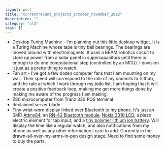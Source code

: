 ```yaml
---
layout: post
title: "currentrecent_projects_october_november_2012"
description: ""
category: "old"
tags: []
---
```


* Desktop Turing Machine - I'm planning out this little desktop widget. It is a Turing Machine whose tape is tiny ball bearings. The bearings are moved around with electromagnets. It uses a BEAM robotics circuit to store up power from a solar panel in supercapacitors until there is enough to do one computational step (controlled by an MCU). I envision it just as a pretty thing to watch.
* Fan art - I've got a few dozen computer fans that I am mounting on my wall. Their speed will correspond to the rate of my commits to Github, and the rate at which I work through my todo list. I am hoping that it will create a positive feedback loop, making me get more things done by making me aware of the progress I am making.
* Z80 microcomputer from Tranz 330 POS terminal
* Reclaimed server blade
* Tiny wrist-worn display linked over Bluetooth to my phone. It's just an SMD [Attiny84](https://www.sparkfun.com/products/11232), an [RN-42 Bluetooth module](https://www.sparkfun.com/products/10253), [Nokia 3310 LCD](https://www.sparkfun.com/products/10168), a piezo electric element for tap input, and a [tiny polymer lithium ion battery](https://www.sparkfun.com/products/11316). Will display the time like a regular watch, and also notifications from my phone as well as any other information I care to add. Currently in the drawn-all-over-my-arms-in-pen design stage. Need to find some money to buy the parts.

